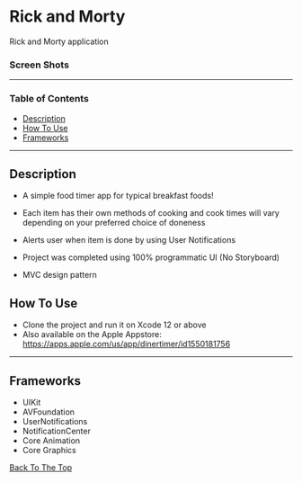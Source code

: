 # Rick and Morty
Rick and Morty application 


### Screen Shots



---

### Table of Contents

- [Description](#description)
- [How To Use](#how-to-use)
- [Frameworks](#frameworks)

---

## Description

- A simple food timer app for typical breakfast foods! 

- Each item has their own methods of cooking and cook times will vary depending on your preferred choice of doneness

- Alerts user when item is done by using User Notifications

- Project was completed using 100% programmatic UI (No Storyboard)

- MVC design pattern


## How To Use

- Clone the project and run it on Xcode 12 or above
- Also available on the Apple Appstore: https://apps.apple.com/us/app/dinertimer/id1550181756
---

## Frameworks

- UIKit
- AVFoundation
- UserNotifications
- NotificationCenter
- Core Animation
- Core Graphics

[Back To The Top](#RickandMorty)
